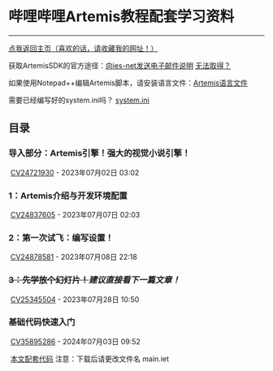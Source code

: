 # 哔哩哔哩Artemis教程配套学习资料

------

[点我返回主页（喜欢的话，请收藏我的网址！）](https://redroadsl.github.io/)

获取ArtemisSDK的官方途径：[向ies-net发送电子邮件说明](mikage@ies-net.com)    [无法取得？](Redroadsl@outlook.com)

如果使用Notepad++编辑Artemis脚本，请安装语言文件：[Artemis语言文件](https://redroadsl.github.io/learnArtemis/notepad_pp_langdef_artemis.xml)

需要已经编写好的system.ini吗？    [system.ini](https://redroadsl.github.io/learnArtemis/system.ini)



## 目录

### 导入部分：Artemis引擎！强大的视觉小说引擎！

​	[CV24721930](https://www.bilibili.com/read/cv24721930) - 2023年07月02日 03:02

### 1：Artemis介绍与开发环境配置

​	[CV24837605](https://www.bilibili.com/read/cv24837605) - 2023年07月07日 02:03

### 2：第一次试飞：编写设置！

​	[CV24878581](https://www.bilibili.com/read/cv24878581) - 2023年07月08日 22:18

### ~~3：先学放个幻灯片！~~*建议直接看下一篇文章！*

​	[CV25345504](https://www.bilibili.com/read/cv25345504) - 2023年07月28日 10:50

### 基础代码快速入门

​	[CV35895286](https://www.bilibili.com/read/cv35895286) - 2024年07月03日 09:52

​	[本文配套代码](https://redroadsl.github.io/learnArtemis/基础代码快速入门main.iet)   注意：下载后请更改文件名 main.iet

